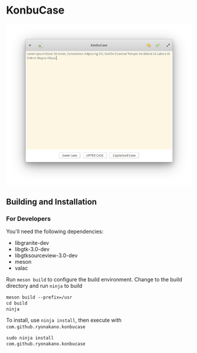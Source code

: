 # KonbuCase
![](data/Screenshot.png)

## Building and Installation
### For Developers
You'll need the following dependencies:

* libgranite-dev
* libgtk-3.0-dev
* libgtksourceview-3.0-dev
* meson
* valac

Run `meson build` to configure the build environment. Change to the build directory and run `ninja` to build

    meson build --prefix=/usr
    cd build
    ninja

To install, use `ninja install`, then execute with `com.github.ryonakano.konbucase`

    sudo ninja install
    com.github.ryonakano.konbucase
